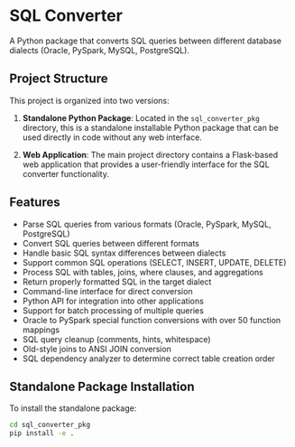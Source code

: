 # SQL Converter

A Python package that converts SQL queries between different database dialects (Oracle, PySpark, MySQL, PostgreSQL).

## Project Structure

This project is organized into two versions:

1. **Standalone Python Package**: Located in the `sql_converter_pkg` directory, this is a standalone installable Python package that can be used directly in code without any web interface.

2. **Web Application**: The main project directory contains a Flask-based web application that provides a user-friendly interface for the SQL converter functionality.

## Features

- Parse SQL queries from various formats (Oracle, PySpark, MySQL, PostgreSQL)
- Convert SQL queries between different formats
- Handle basic SQL syntax differences between dialects
- Support common SQL operations (SELECT, INSERT, UPDATE, DELETE)
- Process SQL with tables, joins, where clauses, and aggregations
- Return properly formatted SQL in the target dialect
- Command-line interface for direct conversion
- Python API for integration into other applications
- Support for batch processing of multiple queries
- Oracle to PySpark special function conversions with over 50 function mappings
- SQL query cleanup (comments, hints, whitespace)
- Old-style joins to ANSI JOIN conversion
- SQL dependency analyzer to determine correct table creation order

## Standalone Package Installation

To install the standalone package:

```bash
cd sql_converter_pkg
pip install -e .
